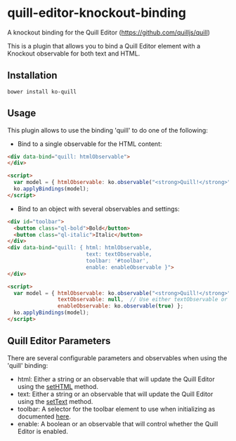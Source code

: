# quill-editor-knockout-binding
A knockout binding for the Quill Editor (https://github.com/quilljs/quill)

This is a plugin that allows you to bind a Quill Editor element with a Knockout observable for both text and HTML.

## Installation
`bower install ko-quill`

## Usage
This plugin allows to use the binding 'quill' to do one of the following:
- Bind to a single observable for the HTML content:
```html
<div data-bind="quill: htmlObservable">
</div>

<script>
  var model = { htmlObservable: ko.observable("<strong>Quill!</strong>") };
  ko.applyBindings(model);
</script>
```
- Bind to an object with several observables and settings:
```html
<div id="toolbar">
  <button class="ql-bold">Bold</button>
  <button class="ql-italic">Italic</button>
</div>
<div data-bind="quill: { html: htmlObservable,
                         text: textObservable,
                         toolbar: '#toolbar',
                         enable: enableObservable }">
</div>

<script>
  var model = { htmlObservable: ko.observable("<strong>Quill!</strong>"),
                textObservable: null,  // Use either textObservable or htmlObservable, not both.
                enableObservable: ko.observable(true) };
  ko.applyBindings(model);
</script>
```

## Quill Editor Parameters
There are several configurable parameters and observables when using the 'quill' binding:
- html: Either a string or an observable that will update the Quill Editor using the <a href="http://quilljs.com/docs/api/#quillprototypesethtml">setHTML</a> method.
- text: Either a string or an observable that will update the Quill Editor using the <a href="http://quilljs.com/docs/api/#quillprototypesettext">setText</a> method.
- toolbar: A selector for the toolbar element to use when initializing as documented <a href="http://quilljs.com/docs/modules/toolbar/">here</a>.
- enable: A boolean or an observable that will control whether the Quill Editor is enabled.
